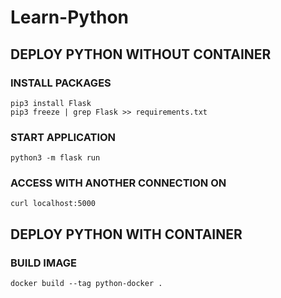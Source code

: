 # Learn-Python

## DEPLOY PYTHON WITHOUT CONTAINER
### INSTALL PACKAGES
```
pip3 install Flask
pip3 freeze | grep Flask >> requirements.txt
```
### START APPLICATION
```
python3 -m flask run
```
### ACCESS WITH ANOTHER CONNECTION ON
```
curl localhost:5000
```

## DEPLOY PYTHON WITH CONTAINER
### BUILD IMAGE
```
docker build --tag python-docker .
```
### 